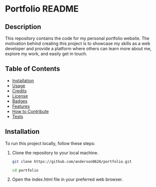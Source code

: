 # Portfolio README

## Description

This repository contains the code for my personal portfolio website. The motivation behind creating this project is to showcase my skills as a web developer and provide a platform where others can learn more about me, explore my work, and easily get in touch.

## Table of Contents

- [Installation](#installation)
- [Usage](#usage)
- [Credits](#credits)
- [License](#license)
- [Badges](#badges)
- [Features](#features)
- [How to Contribute](#how-to-contribute)
- [Tests](#tests)

## Installation

To run this project locally, follow these steps:

1. Clone the repository to your local machine.
   ```bash
   git clone https://github.com/anderson0626/portfolio.git
   
   cd portfolio
2. Open the index.html file in your preferred web browser.





